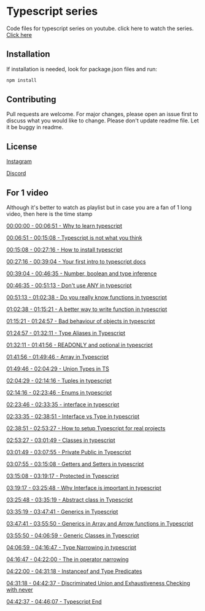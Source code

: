 # Typescript series

Code files for typescript series on youtube.
click here to watch the series. [Click here](https://www.youtube.com/watch?v=j89BvWz8Eag&list=PLRAV69dS1uWRPSfKzwZsIm-Axxq-LxqhW)

## Installation

If installation is needed, look for package.json files and run:

```bash
npm install
```
## Contributing

Pull requests are welcome. For major changes, please open an issue first to discuss what you would like to change. Please don't update readme file. Let it be buggy in readme.

## License

[Instagram](https://www.instagram.com/hiteshchoudharyofficial/)

[Discord](https://hc.lco.dev/discord)

## For 1 video

Although it's better to watch as playlist but in case you are a fan of 1 long video, then here is the time stamp

[00:00:00 - 00:06:51 - Why to learn typescript](https://youtu.be/30LWjhZzg50)

[00:06:51 - 00:15:08 - Typescript is not what you think](https://youtu.be/30LWjhZzg50?t=411)

[00:15:08 - 00:27:16 - How to install typescript](https://youtu.be/30LWjhZzg50?t=908)

[00:27:16 - 00:39:04 - Your first intro to typescript docs](https://youtu.be/30LWjhZzg50?t=1636)

[00:39:04 - 00:46:35 - Number, boolean and type inference](https://youtu.be/30LWjhZzg50?t=2344)

[00:46:35 - 00:51:13 - Don't use ANY in typescript](https://youtu.be/30LWjhZzg50?t=2795)

[00:51:13 - 01:02:38 - Do you really know functions in typescript](https://youtu.be/30LWjhZzg50?t=3073)

[01:02:38 - 01:15:21 - A better way to write function in typescript](https://youtu.be/30LWjhZzg50?t=3758)

[01:15:21 - 01:24:57 - Bad behaviour of objects in typescript](https://youtu.be/30LWjhZzg50?t=4521)

[01:24:57 - 01:32:11 - Type Aliases in Typescript](https://youtu.be/30LWjhZzg50?t=5097)

[01:32:11 - 01:41:56 - READONLY and optional in typescript](https://youtu.be/30LWjhZzg50?t=5531)

[01:41:56 - 01:49:46 - Array in Typescript](https://youtu.be/30LWjhZzg50?t=6116)

[01:49:46 - 02:04:29 - Union Types in TS](https://youtu.be/30LWjhZzg50?t=6586)

[02:04:29 - 02:14:16 - Tuples in typescript](https://youtu.be/30LWjhZzg50?t=7469)

[02:14:16 - 02:23:46 - Enums in typescript](https://youtu.be/30LWjhZzg50?t=8056)

[02:23:46 - 02:33:35 - interface in typescript](https://youtu.be/30LWjhZzg50?t=8626)

[02:33:35 - 02:38:51 - Interface vs Type in typescript](https://youtu.be/30LWjhZzg50?t=9215)

[02:38:51 - 02:53:27 - How to setup Typescript for real projects](https://youtu.be/30LWjhZzg50?t=9531)

[02:53:27 - 03:01:49 - Classes in typescript](https://youtu.be/30LWjhZzg50?t=10407)

[03:01:49 - 03:07:55 - Private Public in Typescript](https://youtu.be/30LWjhZzg50?t=10909)

[03:07:55 - 03:15:08 - Getters and Setters in typescript](https://youtu.be/30LWjhZzg50?t=11275)

[03:15:08 - 03:19:17 - Protected in Typescript](https://youtu.be/30LWjhZzg50?t=11708)

[03:19:17 - 03:25:48 - Why Interface is important in typescript](https://youtu.be/30LWjhZzg50?t=11957)

[03:25:48 - 03:35:19 - Abstract class in Typescript](https://youtu.be/30LWjhZzg50?t=12348)

[03:35:19 - 03:47:41 - Generics in Typescript](https://youtu.be/30LWjhZzg50?t=12919)

[03:47:41 - 03:55:50 - Generics in Array and Arrow functions in Typescript](https://youtu.be/30LWjhZzg50?t=13661)

[03:55:50 - 04:06:59 - Generic Classes in Typescript](https://youtu.be/30LWjhZzg50?t=14150)

[04:06:59 - 04:16:47 - Type Narrowing in typescript](https://youtu.be/30LWjhZzg50?t=14819)

[04:16:47 - 04:22:00 - The in operator narrowing](https://youtu.be/30LWjhZzg50?t=15407)

[04:22:00 - 04:31:18 - Instanceof and Type Predicates](https://youtu.be/30LWjhZzg50?t=15720)

[04:31:18 - 04:42:37 - Discriminated Union and Exhaustiveness Checking with never](https://youtu.be/30LWjhZzg50?t=16278)

[04:42:37 - 04:46:07 - Typescript End](https://youtu.be/30LWjhZzg50?t=16957)
